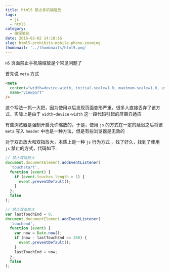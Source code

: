 ```yaml
---
title: html5 禁止手机端缩放
tags:
  - js
  - html5
category:
  - 编程笔记
date: 2016-02-02 14:18:16
slug: html5-prohibits-mobile-phone-zooming
thumbnail: '../thumbnails/html5.png'
---
```


`H5` 页面禁止手机端缩放是个常见问题了

首先说 `meta` 方式

```html
<meta
  content="width=device-width, initial-scale=1.0, maximum-scale=1.0, user-scalable=0;"
  name="viewport"
/>
```

这个写法一抓一大把，因为使用以后发现页面变形严重，很多人直接丢弃了该方式，实际上是由于 `width=device-width` 这一段代码引起的屏幕自适应

有些浏览器是强制开启允许缩放的，于是，使用 `js` 的方式在一定的延迟之后将该 `meta` 写入 `header` 中也是一种方法，但是有些浏览器是无效的

对于双击放大和双指放大，本质上是一种 `js` 行为方式 ，找了好久，找到了使用 `js` 禁止的方式，代码如下:

```js
// 禁止双指放大
document.documentElement.addEventListener(
  'touchstart',
  function (event) {
    if (event.touches.length > 1) {
      event.preventDefault();
    }
  },
  false
);

// 禁止双击放大
var lastTouchEnd = 0;
document.documentElement.addEventListener(
  'touchend',
  function (event) {
    var now = Date.now();
    if (now - lastTouchEnd <= 300) {
      event.preventDefault();
    }
    lastTouchEnd = now;
  },
  false
);
```

